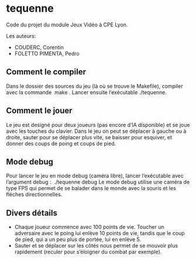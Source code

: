 # tequenne
Code du projet du module Jeux Vidéo à CPE Lyon.

Les auteurs:
* COUDERC, Corentin
* FOLETTO PIMENTA, Pedro


## Comment le compiler
Dans le dossier des sources du jeu (là où se trouve le Makefile), compiler avec la commande ​ make​ . Lancer ensuite l’exécutable ./tequenne​ .  

## Comment le jouer
Le jeu est designé pour deux joueurs (pas encore d’IA disponible) et se joue avec les touches du clavier.
Dans le jeu on peut se déplacer à gauche ou à droite, sauter pour se déplacer plus vite, se baisser pour esquiver, et donner des coups de poing et coups de pied. 

## Mode debug 
Pour lancer le jeu en mode debug (caméra libre), lancer l’exécutable avec  l’argument debug : ​ ./tequenne debug 
Le mode debug utilise une caméra de type FPS qui permet de se balader dans le monde avec la souris et les flèches directionnelles.

## Divers détails 
* Chaque joueur commence avec 100 points de vie. Toucher un adversaire avec le poing lui enlève 10 points de vie, tandis que le coup de pied, qui a un peu plus de portée, lui en enlève 5. 
* Sauter et se déplacer sur les côtés nous permet de se mouvoir plus rapidement (reculer pour s’éloigner du combat par exemple). 
